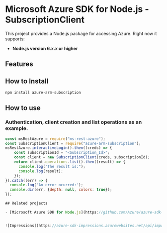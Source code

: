 # Microsoft Azure SDK for Node.js - SubscriptionClient
This project provides a Node.js package for accessing Azure. Right now it supports:
- **Node.js version 6.x.x or higher**

## Features


## How to Install

```bash
npm install azure-arm-subscription
```

## How to use

### Authentication, client creation and list operations as an example.

```javascript
const msRestAzure = require("ms-rest-azure");
const SubscriptionClient = require("azure-arm-subscription");
msRestAzure.interactiveLogin().then((creds) => {
    const subscriptionId = "<Subscription_Id>";
    const client = new SubscriptionClient(creds, subscriptionId);
    return client.operations.list().then((result) => {
      console.log("The result is:");
      console.log(result);
    });
}).catch((err) => {
  console.log('An error ocurred:');
  console.dir(err, {depth: null, colors: true});
});

## Related projects

- [Microsoft Azure SDK for Node.js](https://github.com/Azure/azure-sdk-for-node)


![Impressions](https://azure-sdk-impressions.azurewebsites.net/api/impressions/azure-sdk-for-node%2Flib%2Fservices%2FsubscriptionManagement%2Flib%2FREADME.png)
